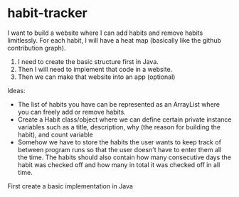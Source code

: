 # habit-tracker

I want to build a website where I can add habits and remove habits limitlessly. 
For each habit, I will have a heat map (basically like the github contribution graph).

1. I need to create the basic structure first in Java. 
2. Then I will need to implement that code in a website. 
3. Then we can make that website into an app (optional)

Ideas: 
- The list of habits you have can be represented as an ArrayList where you can freely add or remove habits. 
- Create a Habit class/object where we can define certain private instance variables such as a title, description, why (the reason for building the habit), and count variable
- Somehow we have to store the habits the user wants to keep track of between program runs so that the user doesn't have to enter them all the time. The habits should also contain how many consecutive days the habit was checked off and how many in total it was checked off in all time. 

First create a basic implementation in Java